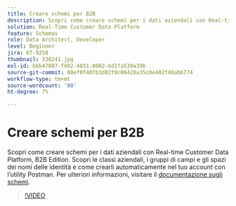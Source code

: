 ```yaml
---
title: Creare schemi per B2B
description: Scopri come creare schemi per i dati aziendali con Real-time Customer Data Platform, B2B Edition.
solution: Real-Time Customer Data Platform
feature: Schemas
role: Data Architect, Developer
level: Beginner
jira: KT-9258
thumbnail: 338241.jpg
exl-id: bbb47887-f982-4831-8002-6d1fa539a39b
source-git-commit: 00ef0f40fb3d82f0c06428a35c0e402f46ab6774
workflow-type: tm+mt
source-wordcount: '80'
ht-degree: 7%

---
```


# Creare schemi per B2B

Scopri come creare schemi per i dati aziendali con Real-time Customer Data Platform, B2B Edition. Scopri le classi aziendali, i gruppi di campi e gli spazi dei nomi delle identità e come crearli automaticamente nel tuo account con l’utility Postman. Per ulteriori informazioni, visitare il [documentazione sugli schemi](https://experienceleague.adobe.com/docs/experience-platform/xdm/home.html?lang=it).

>[!VIDEO](https://video.tv.adobe.com/v/338241?learn=on)
